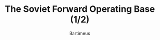 ---
media: "images/rounds/round_4_2/soviet_fob_1.png"
media_type: image
title: The Soviet Forward Operating Base (1/2)
author: Bartimeus
desc: The Soviet base set up shortly after planetfall, serving as a planetside centre of operations.
---